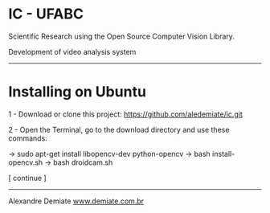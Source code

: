 # IC - UFABC

Scientific Research using the 
Open Source Computer Vision Library.

Development of video analysis system 

--------------------------------------

# Installing on Ubuntu

1 - Download or clone this project:
https://github.com/aledemiate/ic.git

2 - Open the Terminal, go to the download 
directory and use these commands:

-> sudo apt-get install libopencv-dev python-opencv
-> bash install-opencv.sh
-> bash droidcam.sh

[ continue ]

--------------------------------------

Alexandre Demiate
www.demiate.com.br
